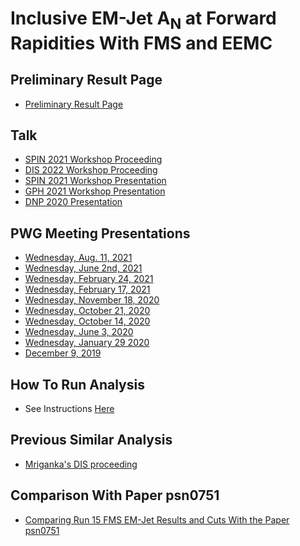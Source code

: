 Inclusive EM-Jet A<sub>N</sub> at Forward Rapidities With FMS and EEMC
====================================================================

## Preliminary Result Page

- [Preliminary Result Page](https://drupal.star.bnl.gov/STAR/blog/kabir/run-15-em-jet-using-fms-and-eemc-preliminary-plots)

## Talk

- [SPIN 2021 Workshop Proceeding](https://journals.jps.jp/doi/epdf/10.7566/JPSCP.37.020119)
- [DIS 2022 Workshop Proceeding](https://zenodo.org/record/7236716#.Y6yFty2ZNPM)
- [SPIN 2021 Workshop Presentation](https://drupal.star.bnl.gov/STAR/system/files/EM_Jet_AN_SPIN21_v7.pdf)
- [GPH 2021 Workshop Presentation](https://drupal.star.bnl.gov/STAR/system/files/EM_Jet_AN_GHP2021_v7.pdf)
- [DNP 2020 Presentation](https://drupal.star.bnl.gov/STAR/system/files/EM_Jet_AN_DNP2020_v4.pdf)


## PWG Meeting Presentations

- [Wednesday, Aug. 11, 2021](https://drupal.star.bnl.gov/STAR/system/files/userfiles/6445/EmJetAN_Prelim_updated(1).pdf)
- [Wednesday, June 2nd, 2021](https://drupal.star.bnl.gov/STAR/system/files/userfiles/6445/EmJetAN_Corrections_And_Systematics_pwg_update.pdf)
- [Wednesday, February 24, 2021](https://drupal.star.bnl.gov/STAR/system/files/userfiles/6445/EmJetUpdate_Smd_vs_tower.pdf)
- [Wednesday, February 17, 2021](https://drupal.star.bnl.gov/STAR/system/files/userfiles/6445/EmJetUpdate_pwg_Latif_Feb17_2021.pdf)
- [Wednesday, November 18, 2020](https://drupal.star.bnl.gov/STAR/system/files/userfiles/6445/EmJetAnCalculationQA_v4.pdf)
- [Wednesday, October 21, 2020](https://drupal.star.bnl.gov/STAR/system/files/userfiles/6445/EM_Jet_DNP20_Plots_pwg_part3.pdf)
- [Wednesday, October 14, 2020](https://drupal.star.bnl.gov/STAR/system/files/userfiles/6445/EM_Jet_DNP20_Plots_pwg.pdf)
- [Wednesday, June 3, 2020](https://drupal.star.bnl.gov/STAR/system/files/userfiles/6445/EMjet_AN_Update_Latif(1).pdf)
- [Wednesday, January 29 2020](https://drupal.star.bnl.gov/STAR/system/files/FmsRp_Corr_Rp_Stream_0.pdf)
- [December 9, 2019](https://drupal.star.bnl.gov/STAR/system/files/userfiles/6445/FmsRp_EEmcRp_Corr_PWG_12092019.pdf)

## How To Run Analysis

- See Instructions [Here](https://github.com/latifkabir/BrightSTAR/tree/master/emJetAnalysis)

## Previous Similar Analysis

- [Mriganka's DIS proceeding](https://pos.sissa.it/203/216/pdf)

## Comparison With Paper psn0751

- [Comparing Run 15 FMS EM-Jet Results and Cuts With the Paper psn0751](https://drupal.star.bnl.gov/STAR/blog/kabir/comparing-run-15-fms-em-jet-results-and-cuts-paper-psn0751)
